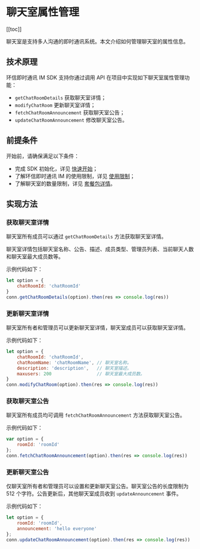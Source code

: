 # 聊天室属性管理

[[toc]]

聊天室是支持多人沟通的即时通讯系统。本文介绍如何管理聊天室的属性信息。

## 技术原理

环信即时通讯 IM SDK 支持你通过调用 API 在项目中实现如下聊天室属性管理功能：

- `getChatRoomDetails` 获取聊天室详情；
- `modifyChatRoom` 更新聊天室详情；
- `fetchChatRoomAnnouncement` 获取聊天室公告；
- `updateChatRoomAnnouncement` 修改聊天室公告。

## 前提条件

开始前，请确保满足以下条件：

- 完成 SDK 初始化，详见 [快速开始](quickstart.html)；
- 了解环信即时通讯 IM 的使用限制，详见 [使用限制](/product/limitation.html)；
- 了解聊天室的数量限制，详见 [套餐包详情](https://www.easemob.com/pricing/im)。

## 实现方法

### 获取聊天室详情

聊天室所有成员可以通过 `getChatRoomDetails` 方法获取聊天室详情。

聊天室详情包括聊天室名称、公告、描述、成员类型、管理员列表、当前聊天人数和聊天室最大成员数等。

示例代码如下：

```javascript
let option = {
    chatRoomId: 'chatRoomId'
}
conn.getChatRoomDetails(option).then(res => console.log(res))
```

### 更新聊天室详情

聊天室所有者和管理员可以更新聊天室详情，聊天室成员可以获取聊天室详情。

示例代码如下：

```javascript
let option = {
    chatRoomId: 'chatRoomId',
    chatRoomName: 'chatRoomName', // 聊天室名称。
    description: 'description',   // 聊天室描述。
    maxusers: 200                 // 聊天室最大成员数。
}
conn.modifyChatRoom(option).then(res => console.log(res))
```

### 获取聊天室公告

聊天室所有成员均可调用 `fetchChatRoomAnnouncement` 方法获取聊天室公告。

示例代码如下：

```javascript
var option = {
    roomId: 'roomId'
};
conn.fetchChatRoomAnnouncement(option).then(res => console.log(res))
```

### 更新聊天室公告

仅聊天室所有者和管理员可以设置和更新聊天室公告。聊天室公告的长度限制为 512 个字符。公告更新后，其他聊天室成员收到 `updateAnnouncement` 事件。

示例代码如下：

```javascript
let option = {
    roomId: 'roomId',
    announcement: 'hello everyone'
};
conn.updateChatRoomAnnouncement(option).then(res => console.log(res))
```